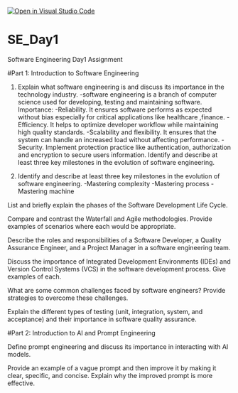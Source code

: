 [![Open in Visual Studio Code](https://classroom.github.com/assets/open-in-vscode-2e0aaae1b6195c2367325f4f02e2d04e9abb55f0b24a779b69b11b9e10269abc.svg)](https://classroom.github.com/online_ide?assignment_repo_id=18367830&assignment_repo_type=AssignmentRepo)
# SE_Day1
Software Engineering Day1 Assignment

#Part 1: Introduction to Software Engineering

1. Explain what software engineering is and discuss its importance in the technology industry.
    -software engineering is a branch of computer science used for developing, testing and maintaining software.
        Importance:
          -Reliability. It ensures software performs as expected without bias especially for critical applications like healthcare ,finance.
          -Efficiency. It helps to optimize developer workflow while maintaining high quality standards.
          -Scalability and flexibility. It ensures that the system can handle an increased load without affecting performance.
          -Security. Implement protection practice like authentication, authorization and encryption to secure users information. Identify and describe at least three key milestones in              the evolution of software engineering.

2. Identify and describe at least three key milestones in the evolution of software engineering.
    -Mastering complexity
    -Mastering process
    -Mastering machine


List and briefly explain the phases of the Software Development Life Cycle.


Compare and contrast the Waterfall and Agile methodologies. Provide examples of scenarios where each would be appropriate.


Describe the roles and responsibilities of a Software Developer, a Quality Assurance Engineer, and a Project Manager in a software engineering team.


Discuss the importance of Integrated Development Environments (IDEs) and Version Control Systems (VCS) in the software development process. Give examples of each.


What are some common challenges faced by software engineers? Provide strategies to overcome these challenges.


Explain the different types of testing (unit, integration, system, and acceptance) and their importance in software quality assurance.


#Part 2: Introduction to AI and Prompt Engineering


Define prompt engineering and discuss its importance in interacting with AI models.


Provide an example of a vague prompt and then improve it by making it clear, specific, and concise. Explain why the improved prompt is more effective.
